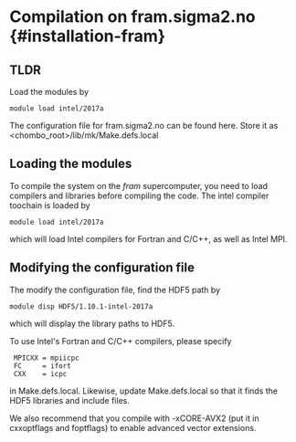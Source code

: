 Compilation on fram.sigma2.no {#installation-fram}
=============================

TLDR
----
Load the modules by

    module load intel/2017a

The configuration file for fram.sigma2.no can be found here. Store it as <chombo_root>/lib/mk/Make.defs.local

Loading the modules
-------------------
To compile the system on the *fram* supercomputer, you need to load compilers and libraries before compiling the code. The intel compiler toochain is loaded by

    module load intel/2017a

which will load Intel compilers for Fortran and C/C++, as well as Intel MPI.

Modifying the configuration file
--------------------------------
The modify the configuration file, find the HDF5 path by

    module disp HDF5/1.10.1-intel-2017a

which will display the library paths to HDF5.

To use Intel's Fortran and C/C++ compilers, please specify

     MPICXX = mpiicpc
     FC     = ifort
     CXX    = icpc

in Make.defs.local. Likewise, update Make.defs.local so that it finds the HDF5 libraries and include files. 

We also recommend that you compile with -xCORE-AVX2 (put it in cxxoptflags and foptflags) to enable advanced vector extensions. 
